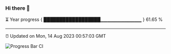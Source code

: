 ### Hi there 👋

⏳ Year progress { ██████████████████▁▁▁▁▁▁▁▁▁▁▁▁ } 61.65 %

---

⏰ Updated on Mon, 14 Aug 2023 00:57:03 GMT

![Progress Bar CI](https://github.com/liununu/liununu/workflows/Progress%20Bar%20CI/badge.svg)
